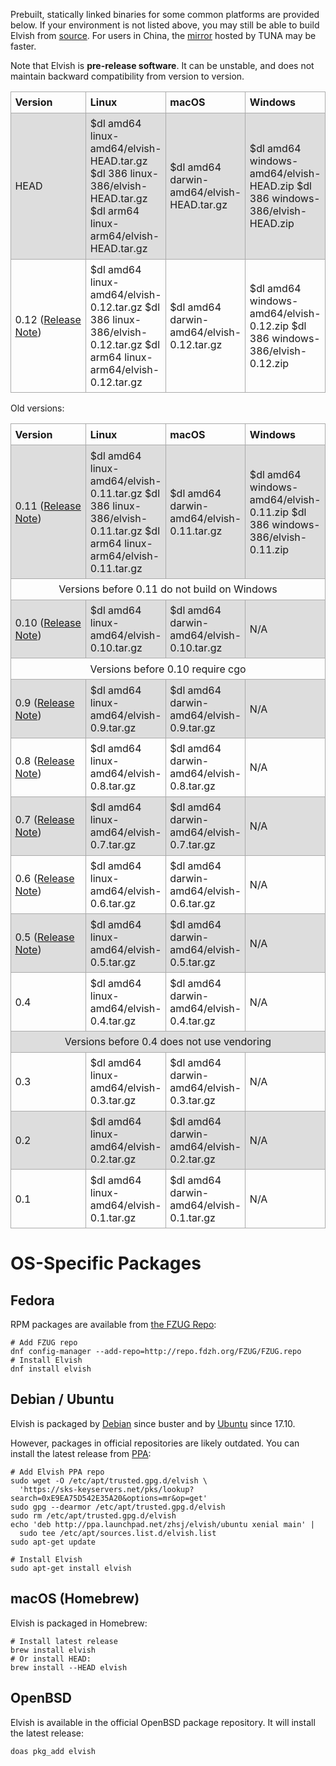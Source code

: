 Prebuilt, statically linked binaries for some common platforms are provided
below.
If your environment is not listed above, you may still be able to build Elvish
from [source](https://github.com/elves/elvish).
For users in China, the
[mirror](https://mirrors.tuna.tsinghua.edu.cn/elvish) hosted by TUNA may be
faster.

Note that Elvish is **pre-release software**. It can be unstable, and does not
maintain backward compatibility from version to version.

<style>
  table {
    border-collapse: collpase;
    width: 100%;
    margin-bottom: 16px;
  }
  td, th {
    border: 1px solid #aaa;
    text-align: left;
    padding: 0.4em;
  }
  tr:nth-child(even) {
    background-color: #ddd;
  }
  .notice {
    text-align: center;
  }
</style>

<table>
  <colgroup>
    <col style="width:34%">
    <col style="width:22%">
    <col style="width:22%">
    <col style="width:22%">
  </colgroup>
  <tr>
    <th>Version</th>
    <th>Linux</th>
    <th>macOS</th>
    <th>Windows</th>
  </tr>
  <tr>
    <td>HEAD</td>
    <td>
      $dl amd64 linux-amd64/elvish-HEAD.tar.gz
      $dl 386 linux-386/elvish-HEAD.tar.gz
      $dl arm64 linux-arm64/elvish-HEAD.tar.gz
    </td>
    <td>
      $dl amd64 darwin-amd64/elvish-HEAD.tar.gz
    </td>
    <td>
      $dl amd64 windows-amd64/elvish-HEAD.zip
      $dl 386 windows-386/elvish-HEAD.zip
    </td>
  </tr>
  <tr>
    <td>
      0.12 (<a href="/blog/0.12-release-notes.html">Release Note</a>)
    </td>
    <td>
      $dl amd64 linux-amd64/elvish-0.12.tar.gz
      $dl 386 linux-386/elvish-0.12.tar.gz
      $dl arm64 linux-arm64/elvish-0.12.tar.gz
    </td>
    <td>
      $dl amd64 darwin-amd64/elvish-0.12.tar.gz
    </td>
    <td>
      $dl amd64 windows-amd64/elvish-0.12.zip
      $dl 386 windows-386/elvish-0.12.zip
    </td>
  </tr>
</table>


Old versions:

<table>
  <colgroup>
    <col style="width:34%">
    <col style="width:22%">
    <col style="width:22%">
    <col style="width:22%">
  </colgroup>
  <tr>
    <th>Version</th>
    <th>Linux</th>
    <th>macOS</th>
    <th>Windows</th>
  </tr>
  <tr>
    <td>
      0.11 (<a href="/blog/0.11-release-notes.html">Release Note</a>)
    </td>
    <td>
      $dl amd64 linux-amd64/elvish-0.11.tar.gz
      $dl 386 linux-386/elvish-0.11.tar.gz
      $dl arm64 linux-arm64/elvish-0.11.tar.gz
    </td>
    <td>
      $dl amd64 darwin-amd64/elvish-0.11.tar.gz
    </td>
    <td>
      $dl amd64 windows-amd64/elvish-0.11.zip
      $dl 386 windows-386/elvish-0.11.zip
    </td>
  </tr>
  <tr>
    <td colspan="4" class="notice">
      Versions before 0.11 do not build on Windows
    </td>
  </tr>
  <tr>
    <td>0.10 (<a href="/blog/0.10-release-notes.html">Release Note</a>)</td>
    <td>
      $dl amd64 linux-amd64/elvish-0.10.tar.gz
    </td>
    <td>
      $dl amd64 darwin-amd64/elvish-0.10.tar.gz
    </td>
    <td>N/A</td>
  </tr>
  <tr>
    <td colspan="4" class="notice">
      Versions before 0.10 require cgo
    </td>
  </tr>
  <tr>
    <td>0.9 (<a href="/blog/0.9-release-notes.html">Release Note</a>)</td>
    <td>
      $dl amd64 linux-amd64/elvish-0.9.tar.gz
    </td>
    <td>
      $dl amd64 darwin-amd64/elvish-0.9.tar.gz
    </td>
    <td>N/A</td>
  </tr>
  <tr>
    <td>0.8 (<a href="https://github.com/elves/elvish/releases/tag/v0.8">Release Note</a>)</td>
    <td>
      $dl amd64 linux-amd64/elvish-0.8.tar.gz
    </td>
    <td>
      $dl amd64 darwin-amd64/elvish-0.8.tar.gz
    </td>
    <td>N/A</td>
  </tr>
  <tr>
    <td>0.7 (<a href="https://github.com/elves/elvish/releases/tag/v0.7">Release Note</a>)</td>
    <td>
      $dl amd64 linux-amd64/elvish-0.7.tar.gz
    </td>
    <td>
      $dl amd64 darwin-amd64/elvish-0.7.tar.gz
    </td>
    <td>N/A</td>
  </tr>
  <tr>
    <td>0.6 (<a href="https://github.com/elves/elvish/releases/tag/v0.6">Release Note</a>)</td>
    <td>
      $dl amd64 linux-amd64/elvish-0.6.tar.gz
    </td>
    <td>
      $dl amd64 darwin-amd64/elvish-0.6.tar.gz
    </td>
    <td>N/A</td>
  </tr>
  <tr>
    <td>0.5 (<a href="https://github.com/elves/elvish/releases/tag/v0.5">Release Note</a>)</td>
    <td>
    $dl amd64 linux-amd64/elvish-0.5.tar.gz
    </td>
    <td>
      $dl amd64 darwin-amd64/elvish-0.5.tar.gz
    </td>
    <td>N/A</td>
  </tr>
  <tr>
    <td>0.4</td>
    <td>
      $dl amd64 linux-amd64/elvish-0.4.tar.gz
    </td>
    <td>
      $dl amd64 darwin-amd64/elvish-0.4.tar.gz
    </td>
    <td>N/A</td>
  </tr>
  <tr>
    <td colspan="4" class="notice">
      Versions before 0.4 does not use vendoring
    </td>
  </tr>
  <tr>
    <td>0.3</td>
    <td>
      $dl amd64 linux-amd64/elvish-0.3.tar.gz
    </td>
    <td>
      $dl amd64 darwin-amd64/elvish-0.3.tar.gz
    </td>
    <td>N/A</td>
  </tr>
  <tr>
    <td>0.2</td>
    <td>
      $dl amd64 linux-amd64/elvish-0.2.tar.gz
    </td>
    <td>
      $dl amd64 darwin-amd64/elvish-0.2.tar.gz
    </td>
    <td>N/A</td>
  </tr>
  <tr>
    <td>0.1</td>
    <td>
      $dl amd64 linux-amd64/elvish-0.1.tar.gz
    </td>
    <td>
      $dl amd64 darwin-amd64/elvish-0.1.tar.gz
    </td>
    <td>N/A</td>
  </tr>
</table>


# OS-Specific Packages

## Fedora

RPM packages are available from [the FZUG Repo](https://github.com/FZUG/repo/wiki/Add-FZUG-Repository):

```elvish
# Add FZUG repo
dnf config-manager --add-repo=http://repo.fdzh.org/FZUG/FZUG.repo
# Install Elvish
dnf install elvish
```

## Debian / Ubuntu

Elvish is packaged by [Debian](https://packages.debian.org/elvish) since
buster and by [Ubuntu](http://packages.ubuntu.com/elvish) since 17.10.

However, packages in official repositories are likely outdated. You can
install the latest release from
[PPA](https://launchpad.net/~zhsj/+archive/ubuntu/elvish):

```elvish
# Add Elvish PPA repo
sudo wget -O /etc/apt/trusted.gpg.d/elvish \
  'https://sks-keyservers.net/pks/lookup?search=0xE9EA75D542E35A20&options=mr&op=get'
sudo gpg --dearmor /etc/apt/trusted.gpg.d/elvish
sudo rm /etc/apt/trusted.gpg.d/elvish
echo 'deb http://ppa.launchpad.net/zhsj/elvish/ubuntu xenial main' |
  sudo tee /etc/apt/sources.list.d/elvish.list
sudo apt-get update

# Install Elvish
sudo apt-get install elvish
```

## macOS (Homebrew)

Elvish is packaged in Homebrew:

```elvish
# Install latest release
brew install elvish
# Or install HEAD:
brew install --HEAD elvish
```

## OpenBSD

Elvish is available in the official OpenBSD package repository. It will
install the latest release:

```elvish
doas pkg_add elvish
```
